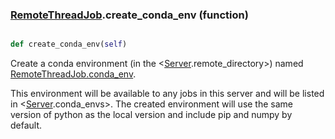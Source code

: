 ### [RemoteThreadJob](RemoteThreadJob.md).create_conda_env (function)


```py

def create_conda_env(self)

```



Create a conda environment (in the &lt;[Server](Server.md).remote_directory&gt;) named
[RemoteThreadJob.conda_env](RemoteThreadJob.conda_env.md).

This environment will be available to any jobs in this server and will
be listed in &lt;[Server](Server.md).conda_envs&gt;.  The created environment will
use the same version of python as the local version and include pip
and numpy by default.

